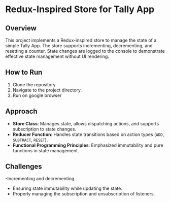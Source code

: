 # Redux-Inspired Store for Tally App

## Overview
This project implements a Redux-inspired store to manage the state of a simple Tally App. The store supports incrementing, decrementing, and resetting a counter. State changes are logged to the console to demonstrate effective state management without UI rendering.

## How to Run

1. Clone the repository.
2. Navigate to the project directory.
3. Run on google browser

## Approach
- **Store Class**: Manages state, allows dispatching actions, and supports subscription to state changes.
- **Reducer Function**: Handles state transitions based on action types (`ADD`, `SUBTRACT`, `RESET`).
- **Functional Programming Principles**: Emphasized immutability and pure functions in state management.

## Challenges
-Incrementing and decrementing.
- Ensuring state immutability while updating the state.
- Properly managing the subscription and unsubscription of listeners.
